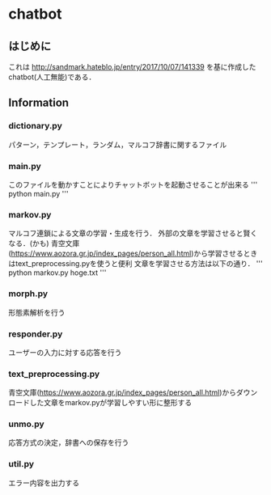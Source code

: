# chatbot
## はじめに
これは http://sandmark.hateblo.jp/entry/2017/10/07/141339 を基に作成したchatbot(人工無能)である．

## Information
### dictionary.py
パターン，テンプレート，ランダム，マルコフ辞書に関するファイル
### main.py
このファイルを動かすことによりチャットボットを起動させることが出来る
'''
python main.py
'''
### markov.py
マルコフ連鎖による文章の学習・生成を行う．
外部の文章を学習させると賢くなる．(かも)
青空文庫(https://www.aozora.gr.jp/index_pages/person_all.html)から学習させるときはtext_preprocessing.pyを使うと便利
文章を学習させる方法は以下の通り．
'''
python markov.py hoge.txt
'''
### morph.py
形態素解析を行う
### responder.py
ユーザーの入力に対する応答を行う
### text_preprocessing.py
青空文庫(https://www.aozora.gr.jp/index_pages/person_all.html)からダウンロードした文章をmarkov.pyが学習しやすい形に整形する
### unmo.py
応答方式の決定，辞書への保存を行う
### util.py
エラー内容を出力する
